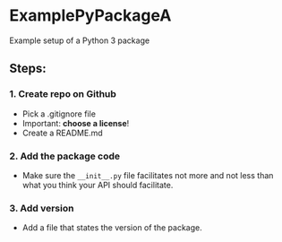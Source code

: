 # ExamplePyPackageA
Example setup of a Python 3 package

## Steps:

### 1. Create repo on Github

* Pick a .gitignore file
* Important: **choose a license**!
* Create a README.md

### 2. Add the package code

* Make sure the `__init__.py` file facilitates not more and not less than what
  you think your API should facilitate.

### 3. Add version

* Add a file that states the version of the package.
